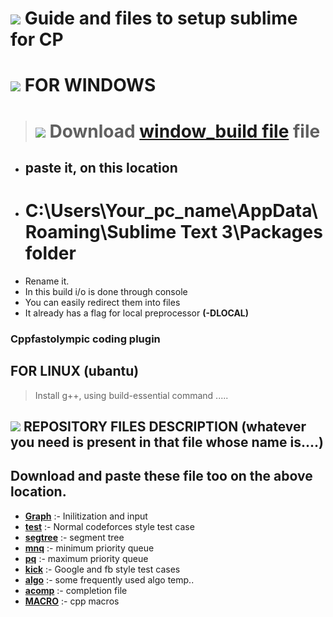 # <img src="https://img.icons8.com/fluency/48/000000/sublime-text.png"/> Guide and files to setup sublime for CP


# <img src="https://img.icons8.com/bubbles/50/000000/windows-10.png"/> FOR WINDOWS 
> #  <img src="https://img.icons8.com/ios/50/4a90e2/download.png"/> Download [window_build file](https://github.com/git-amw/My-setup/blob/main/windows_build) file
- ## paste it, on this location
-  #  C:\Users\Your_pc_name\AppData\Roaming\Sublime Text 3\Packages folder
-  Rename it.
- In this build i/o is done through console
- You can easily redirect them into files
- It already has a flag for local preprocessor **(-DLOCAL)**
### Cppfastolympic coding plugin

## FOR LINUX (ubantu) 
> Install g++, using build-essential command
> .....

## <img src="https://img.icons8.com/ios/50/fa314a/gear.png"/> REPOSITORY FILES DESCRIPTION (whatever you need is present in that file whose name is....)
## Download and paste these file too on the above location.
- __[Graph](https://github.com/git-amw/My-setup/blob/main/Graph.sublime-snippet)__  :- Inilitization and input
- __[test](https://github.com/git-amw/My-setup/blob/main/test.sublime-snippet)__   :- Normal codeforces style test case
- __[segtree](https://github.com/git-amw/My-setup/blob/main/segment.sublime-snippet)__ :- segment tree
- __[mnq](https://github.com/git-amw/My-setup/blob/main/mnq.sublime-snippet)__     :- minimum priority queue
- __[pq](https://github.com/git-amw/My-setup/blob/main/pqueue.sublime-snippet)__      :- maximum priority queue
- __[kick](https://github.com/git-amw/My-setup/blob/main/kick.sublime-snippet)__    :- Google and fb style test cases
- __[algo](https://github.com/git-amw/My-setup/blob/main/algo_templates)__    :- some frequently used algo temp..
- __[acomp](https://github.com/git-amw/My-setup/blob/main/acomp.sublime-completions)__   :- completion file 
- __[MACRO](https://github.com/git-amw/My-setup/blob/main/macro.txt)__   :- cpp macros
